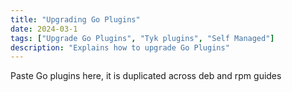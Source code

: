 ```yaml
---
title: "Upgrading Go Plugins"
date: 2024-03-1
tags: ["Upgrade Go Plugins", "Tyk plugins", "Self Managed"]
description: "Explains how to upgrade Go Plugins"
---
```


Paste Go plugins here, it is duplicated across deb and rpm guides
